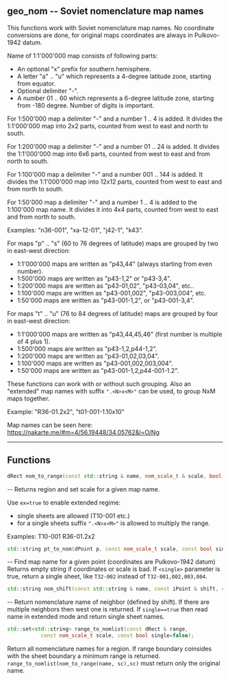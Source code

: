 ## geo_nom -- Soviet nomenclature map names

This functions work with Soviet nomenclature map names.
No coordinate conversions are done, for original maps
coordinates are always in Pulkovo-1942 datum.

Name of 1:1'000'000 map consists of following parts:
- An optional "x" prefix for southern hemisphere.
- A letter "a" .. "u" which represents a 4-degree latitude zone,
  starting from equator.
- Optional delimiter "-".
- A number 01 .. 60 which represents a 6-degree latitude zone,
  starting from -180 degree. Number of digits is important.

For 1:500'000 map a delimiter "-" and a number 1 .. 4 is added.
It divides the 1:1'000'000 map into 2x2 parts, counted from west to east
and north to south.

For 1:200'000 map a delimiter "-" and a number 01 .. 24 is added.
It divides the 1:1'000'000 map into 6x6 parts, counted from west to east
and from north to south.

For 1:100'000 map a delimiter "-" and a number 001 .. 144 is added.
It divides the 1:1'000'000 map into 12x12 parts, counted from west to east
and from north to south.

For 1:50'000 map a delimiter "-" and a number 1 .. 4 is added to the
1:100'000 map name. It divides it into 4x4 parts, counted from west to
east and from north to south.

Examples: "n36-001", "xa-12-01", "j42-1", "k43".

For maps "p" .. "s" (60 to 76 degrees of latitude) maps are grouped by two in
east-west direction:
- 1:1'000'000 maps are written as "p43,44" (always starting from even number).
- 1:500'000 maps are written as "p43-1,2" or "p43-3,4".
- 1:200'000 maps are written as "p43-01,02", "p43-03,04", etc..
- 1:100'000 maps are written as "p43-001,002", "p43-003,004", etc.
- 1:50'000 maps are written as "p43-001-1,2", or "p43-001-3,4".

For maps "t" .. "u" (76 to 84 degrees of latitude) maps are grouped by four in
east-west direction:

- 1:1'000'000 maps are written as "p43,44,45,46" (first number is multiple of 4 plus 1).
- 1:500'000 maps are written as "p43-1,2,p44-1,2".
- 1:200'000 maps are written as "p43-01,02,03,04".
- 1:100'000 maps are written as "p43-001,002,003,004".
- 1:50'000 maps are written as "p43-001-1,2,p44-001-1.2".

These functions can work with or without such grouping. Also an "extended" map
names with suffix `".<N>x<M>"` can be used, to group NxM maps together.

Example: "R36-01.2x2", "t01-001-1.10x10"

Map names can be seen here: https://nakarte.me/#m=4/56.19448/34.05762&l=O/Ng

-------
## Functions

```c++
dRect nom_to_range(const std::string & name, nom_scale_t & scale, bool ex = false);
```

-- Returns region and set scale for a given map name.

Use `ex=true` to enable extended regime:
- single sheets are allowed (T10-001 etc.)
- for a single sheets suffix `".<N>x<M>"` is allowed to multiply the range.

Examples:
T10-001  R36-01.2x2


```c++
std::string pt_to_nom(dPoint p, const nom_scale_t scale, const bool single=false);
```

-- Find map name for a given point (coordinates are Pulkovo-1942 datum)
Returns empty string if coordinates or scale is bad. If `<single>`
parameter is true, return a single sheet, like `T32-002` instead of
`T32-001,002,003,004`.


```c++
std::string nom_shift(const std::string & name, const iPoint & shift, const bool single=false);
```

-- Return nomenclature name of neighbor (defined by shift).
If there are multiple neighbors then west one is returned. If
`single==true` then read name in extended mode and return single sheet
names.

```c++
std::set<std::string> range_to_nomlist(const dRect & range,
           const nom_scale_t scale, const bool single=false);
```

Return all nomenclature names for a region. If range boundary coinsides
with the sheet boundary a minimum range is returned.
`range_to_nomlist(nom_to_range(name, sc),sc)` must return only the original name.

